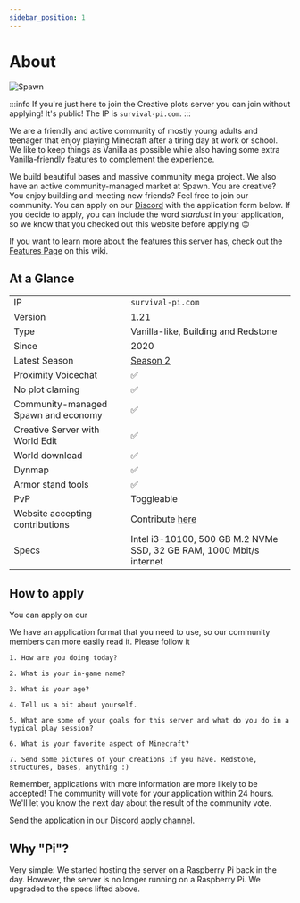 ```yaml
---
sidebar_position: 1
---
```


# About

![Spawn](/img/season1/2024-07-03_00.03.39.png)

:::info
If you're just here to join the Creative plots server you can join without applying! It's public! The IP is `survival-pi.com`.
:::

We are a friendly and active community of mostly young adults and teenager that enjoy playing Minecraft after a tiring day at work or school. We like to keep things as Vanilla as possible while also having some extra Vanilla-friendly features to complement the experience. 

We build beautiful bases and massive community mega project. We also have an active community-managed market at Spawn. You are creative? You enjoy building and meeting new friends? Feel free to join our community. You can apply on our [Discord](pathname://https://discord.gg/WKAtDzEu24) with the application form below. If you decide to apply, you can include the word *stardust* in your application, so we know that you checked out this website before applying 😊

If you want to learn more about the features this server has, check out the [Features Page](./Features/features.md) on this wiki.

## At a Glance

| | |
|---|---|
| IP | `survival-pi.com` |
| Version | 1.21 | 
| Type | Vanilla-like, Building and Redstone |
| Since | 2020 |
| Latest Season | [Season 2](../season2/season2.md)
| Proximity Voicechat | ✅ |
| No plot claming | ✅ |
| Community-managed Spawn and economy | ✅ |
| Creative Server with World Edit | ✅ |
| World download | ✅ |
| Dynmap | ✅ |
| Armor stand tools | ✅ |
| PvP | Toggleable |
| Website accepting contributions | Contribute [here](./Contribute/tutorial.md) |
| Specs | Intel i3-10100, 500 GB M.2 NVMe SSD, 32 GB RAM, 1000 Mbit/s internet |

## How to apply

You can apply on our 

We have an application format that you need to use, so our community members can more easily read it. Please follow it

```
1. How are you doing today?

2. What is your in-game name?

3. What is your age?

4. Tell us a bit about yourself.

5. What are some of your goals for this server and what do you do in a typical play session?

6. What is your favorite aspect of Minecraft?

7. Send some pictures of your creations if you have. Redstone, structures, bases, anything :)
```

Remember, applications with more information are more likely to be accepted! The community will vote for your application within 24 hours. We'll let you know the next day about the result of the community vote.

Send the application in our [Discord apply channel](pathname://https://discord.gg/WKAtDzEu24).

## Why "Pi"?
Very simple: We started hosting the server on a Raspberry Pi back in the day. However, the server is no longer running on a Raspberry Pi. We upgraded to the specs lifted above.